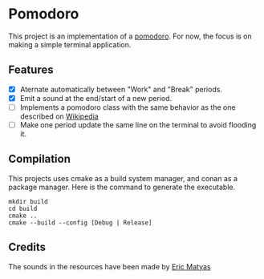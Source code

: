 # Pomodoro

This project is an implementation of a [pomodoro](https://en.wikipedia.org/wiki/Pomodoro_Technique).
For now, the focus is on making a simple terminal application.

## Features

- [X] Aternate automatically between "Work" and "Break" periods.
- [X] Emit a sound at the end/start of a new period.
- [ ] Implements a pomodoro class with the same behavior as the one described on [Wikipedia](https://en.wikipedia.org/wiki/Pomodoro_Technique)
- [ ] Make one period update the same line on the terminal to avoid flooding it.

## Compilation

This projects uses cmake as a build system manager, and conan as a package manager.
Here is the command to generate the executable.

```shell
mkdir build
cd build
cmake ..
cmake --build --config [Debug | Release]
```

## Credits

The sounds in the resources have been made by [Eric Matyas](www.soundimage.org)
